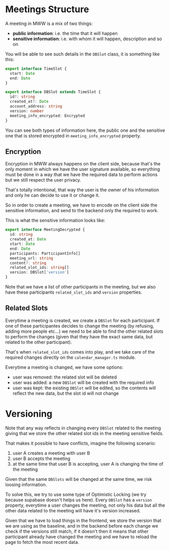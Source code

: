 # Meetings Structure

A meeting in MWW is a mix of two things:

- **public information**: i.e. the time that it will happen
- **sensitive information**: i.e. with whom it will happen, description and so on

You will be able to see such details in the `DBSlot` class, it is something like this:

```ts
export interface TimeSlot {
  start: Date
  end: Date
}

export interface DBSlot extends TimeSlot {
  id?: string
  created_at?: Date
  account_address: string
  version: number
  meeting_info_encrypted: Encrypted
}
```

You can see both types of information here, the public one and the sensitive one that is stored encrypted in `meeting_info_encrypted` property.

## Encryption

Encryption in MWW always happens on the client side, because that's the only moment in which we have the user signature available, so everything must be done in a way that we have the required data to perform actions but we still respect the user privacy.

That's totally intentional, that way the user is the owner of his information and only he can decide to use it or change it.

So in order to create a meeting, we have to encode on the client side the sensitive information, and send to the backend only the required to work.

This is what the sensitive information looks like:

```ts
export interface MeetingDecrypted {
  id: string
  created_at: Date
  start: Date
  end: Date
  participants: ParticipantInfo[]
  meeting_url: string
  content?: string
  related_slot_ids: string[]
  version: DBSlot['version']
}
```

Note that we have a list of other participants in the meeting, but we also have these participants `related_slot_ids` and `version` properties.

## Related Slots

Everytime a meeting is created, we create a `DBSlot` for each participant. If one of these participantes decides to change the meeting (by refusing, adding more people etc...) we need to be able to find the other related slots to perform the changes (given that they have the exact same data, but related to the other participant).

That's when `related_slot_ids` comes into play, and we take care of the required changes directly on the `calendar_manager.ts` module.

Everytime a meeting is changed, we have some options:

- user was removed: the related slot will be deleted
- user was added: a new `DBSlot` will be created with the required info
- user was kept: the existing `DBSlot` will be edited, so the contents will reflect the new data, but the slot id will not change

# Versioning

Note that any way reflects in changing every `DBSlot` related to the meeting giving that we store the other related slot ids in the meeting sensitive fields.

That makes it possible to have conflicts, imagine the following scenario:

1. user A creates a meeting with user B
2. user B accepts the meeting
3. at the same time that user B is accepting, user A is changing the time of the meeting

Given that the same `DBSlots` will be changed at the same time, we risk loosing information.

To solve this, we try to use some type of Optimistic Locking (we try because supabase doesn't helps us here). Every `DBSlot` has a `version` property, everytime a user changes the meeting, not only his data but all the other data related to the meeting will have it's version increased.

Given that we have to load things in the frontend, we store the version that we are using as the baseline, and in the backend before each change we check if the versions still match, if it doesn't then it means that other participant already have changed the meeting and we have to reload the page to fetch the most recent data.
